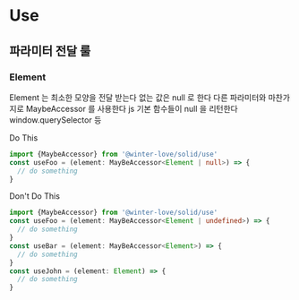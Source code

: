 # Use 

## 파라미터 전달 룰

### Element

Element 는 최소한 모양을 전달 받는다 없는 값은 null 로 한다
다른 파라미터와 마찬가지로 MaybeAccessor 를 사용한다
js 기본 함수들이 null 을 리턴한다 window.querySelector 등

Do This
```ts
import {MaybeAccessor} from '@winter-love/solid/use'
const useFoo = (element: MayBeAccessor<Element | null>) => {
  // do something
}
```

Don't Do This
```ts
import {MaybeAccessor} from '@winter-love/solid/use'
const useFoo = (element: MayBeAccessor<Element | undefined>) => {
  // do something
}
const useBar = (element: MayBeAccessor<Element>) => {
  // do something
}
const useJohn = (element: Element) => {
  // do something
}
```